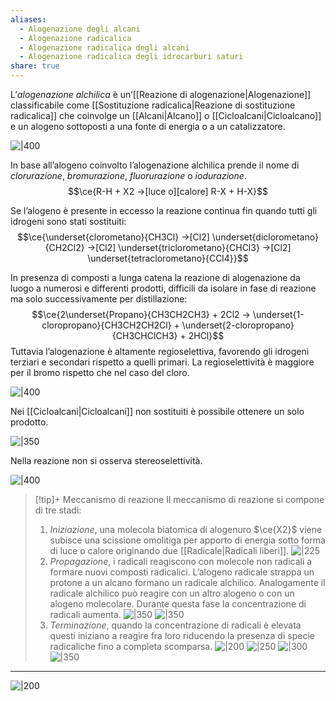 ```yaml
---
aliases:
  - Alogenazione degli alcani
  - Alogenazione radicalica
  - Alogenazione radicalica degli alcani
  - Alogenazione radicalica degli idrocarburi saturi
share: true
---
```

L’*alogenazione alchilica* è un’[[Reazione di alogenazione|Alogenazione]] classificabile come [[Sostituzione radicalica|Reazione di sostituzione radicalica]] che coinvolge un [[Alcani|Alcano]] o [[Cicloalcani|Cicloalcano]] e un alogeno sottoposti a una fonte di energia o a un catalizzatore.

![|400](8f6042903e3af38ea8a3651417179b97_MD5%201.png)

In base all’alogeno coinvolto l’alogenazione alchilica prende il nome di *clorurazione*, *bromurazione*, *fluorurazione* o *iodurazione*.
$$\ce{R-H + X2 ->[luce o][calore] R-X + H-X}$$

Se l’alogeno è presente in eccesso la reazione continua fin quando tutti gli idrogeni sono stati sostituiti:
$$\ce{\underset{clorometano}{CH3Cl} ->[Cl2] \underset{diclorometano}{CH2Cl2} ->[Cl2] \underset{triclorometano}{CHCl3} ->[Cl2] \underset{tetraclorometano}{CCl4}}$$

In presenza di composti a lunga catena la reazione di alogenazione da luogo a numerosi e differenti prodotti, difficili da isolare in fase di reazione ma solo successivamente per distillazione:
$$\ce{2\underset{Propano}{CH3CH2CH3} + 2Cl2 -> \underset{1-cloropropano}{CH3CH2CH2Cl} + \underset{2-cloropropano}{CH3CHClCH3} + 2HCl}$$
Tuttavia l’alogenazione è altamente regioselettiva, favorendo gli idrogeni terziari e secondari rispetto a quelli primari. La regioselettività è maggiore per il bromo rispetto che nel caso del cloro.

![|400](d4ce21cf745dae7380b5e131f4966844_MD5%201.png)

Nei [[Cicloalcani|Cicloalcani]] non sostituiti è possibile ottenere un solo prodotto.

![|350](41368cb3ee06cfa5d0558d6ac5465e48_MD5%201.png)

Nella reazione non si osserva stereoselettività.

![|400](6810807d8337f263451d80b67ec10acb_MD5%201.png)

> [!tip]+ Meccanismo di reazione
> Il meccanismo di reazione si compone di tre stadi:
> 1. *Iniziazione*, una molecola biatomica di alogenuro $\ce{X2}$ viene subisce una scissione omolitiga per apporto di energia sotto forma di luce o calore originando due [[Radicale|Radicali liberi]]. 
>    ![|225](02b39783c8b4065118126e733e688365_MD5%201.png)
> 2. *Propagazione*, i radicali reagiscono con molecole non radicali a formare nuovi composti radicalici.
>    L’alogeno radicale strappa un protone a un alcano formano un radicale alchilico. Analogamente il radicale alchilico può reagire con un altro alogeno o con un alogeno molecolare.
>    Durante questa fase la concentrazione di radicali aumenta. 
>    ![|350](37cfb528d84f80135c9a228595b6a9b6_MD5%201.png)
>    ![|350](62de08fc9b65cb34465684ddc429c3d0_MD5%201.png)
> 3. *Terminazione*, quando la concentrazione di radicali è elevata questi iniziano a reagire fra loro riducendo la presenza di specie radicaliche fino a completa scomparsa.
>    ![|200](8002d5a378f96816ea62cb0c7f07212b_MD5%201.png)
>    ![|250](af3faa0fd0cab0f56f2b4a85a1da24f7_MD5%201.png)
>    ![|300](d82bad9e9b3b5c0b7a9976f33a9d8bbd_MD5%201.png)
>    ![|350](b3e25649b4b42b0f3f8bde65b7801c20_MD5%201.png)

---
![|200](ed1e338f5b619f1261f371891be3afbf_MD5%201.png)